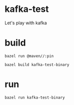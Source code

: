 # kafka-test
Let's play with kafka

# build

`bazel run @maven//:pin`

`bazel build kafka-test-binary`

# run

`bazel run kafka-test-binary`

